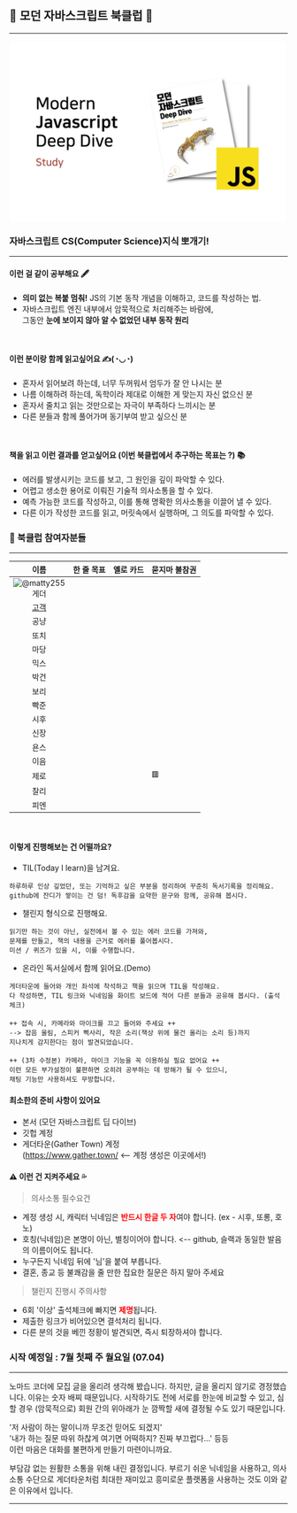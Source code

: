 ## 🧐 모던 자바스크립트 북클럽 💬

---

<p style="display: flex; justifycontent: center; align-item: center;">
<img src="./read_src/client_img/JS 딥 다이브 스터디 표지.png" width="500"/>
</p>

### 자바스크립트 CS(Computer Science)지식 뽀개기!

---

#### 이런 걸 같이 공부해요 🖋

- <strong>의미 없는 복붙 멈춰!</strong> JS의 기본 동작 개념을 이해하고, 코드를 작성하는 법.
- 자바스크립트 엔진 내부에서 암묵적으로 처리해주는 바람에, </br>
  그동안 <strong>눈에 보이지 않아 알 수 없었던 내부 동작 원리</strong>

</br>

#### 이런 분이랑 함께 읽고싶어요 ✍(◔◡◔)

- 혼자서 읽어보려 하는데, 너무 두꺼워서 엄두가 잘 안 나시는 분
- 나름 이해하려 하는데, 독학이라 제대로 이해한 게 맞는지 자신 없으신 분
- 혼자서 줄치고 읽는 것만으로는 자극이 부족하다 느끼시는 분
- 다른 분들과 함께 풀어가며 동기부여 받고 싶으신 분

</br>

#### 책을 읽고 이런 결과를 얻고싶어요 (이번 북클럽에서 추구하는 목표는 ?) 📚

- 에러를 발생시키는 코드를 보고, 그 원인을 깊이 파악할 수 있다.
- 어렵고 생소한 용어로 이뤄진 기술적 의사소통을 할 수 있다.
- 예측 가능한 코드를 작성하고, 이를 통해 명확한 의사소통을 이끌어 낼 수 있다.
- 다른 이가 작성한 코드를 읽고, 머릿속에서 실행하며, 그 의도를 파악할 수 있다.

### 🐣 북클럽 참여자분들

---

| 이름 |  한 줄 목표  | 옐로 카드 | 묻지마 불참권 |
| ---- | ----------- | --------- | ------------ |
| <center><img src="https://avatars.githubusercontent.com/u/89088205?s=64&amp;v=4" alt="@matty255" size="32" height="32" width="32" data-view-component="true" class="avatar circle"></center> <center>게더</center> ||||
| <center>[고객](https://github.com/RyanDeclan)</center> ||||
| <center>공냥</center> ||||
| <center>또치</center> ||||
| <center>마당</center> ||||
| <center>믹스</center> ||||
| <center>박건</center> ||||
| <center>보리</center> ||||
| <center>빡준</center> ||||
| <center>시후</center> ||||
| <center>신장</center> ||||
| <center>욘스</center> ||||
| <center>이음</center> ||||
| <center>제로</center> ||| 🟥 |
| <center>찰리</center> ||||
| <center>피엔</center> ||||

</br>

#### 이렇게 진행해보는 건 어떨까요?

- TIL(Today I learn)을 남겨요.

```
하루하루 인상 깊었던, 또는 기억하고 싶은 부분을 정리하여 꾸준히 독서기록을 정리해요.
github에 잔디가 쌓이는 건 덤! 독후감을 요약한 문구와 함께, 공유해 봅시다.
```

- 챌린지 형식으로 진행해요.

```
읽기만 하는 것이 아닌, 실전에서 볼 수 있는 에러 코드를 가져와,
문제를 만들고, 책의 내용을 근거로 에러를 풀어봅시다.
미션 / 퀴즈가 있을 시, 이를 수행합니다.
```

- 온라인 독서실에서 함께 읽어요.(Demo)
```
게더타운에 들어와 개인 좌석에 착석하고 책을 읽으며 TIL을 작성해요. 
다 작성하면, TIL 링크와 닉네임을 화이트 보드에 적어 다른 분들과 공유해 봅시다. (출석 체크) 

++ 접속 시, 카메라와 마이크를 끄고 들어와 주세요 ++
--> 잡음 울림, 스피커 삑사리, 작은 소리(책상 위에 물건 올리는 소리 등)까지
지나치게 감지한다는 점이 발견되었습니다.

++ (3차 수정본) 카메라, 마이크 기능을 꼭 이용하실 필요 없어요 ++
이런 모든 부가설정이 불편하면 오히려 공부하는 데 방해가 될 수 있으니,
채팅 기능만 사용하셔도 무방합니다.
```

#### 최소한의 준비 사항이 있어요

- 본서 (모던 자바스크립트 딥 다이브)
- 깃헙 계정
- 게더타운(Gather Town) 계정 </br>
(https://www.gather.town/ <-- 계정 생성은 이곳에서!)

#### ⚠ 이런 건 지켜주세요 💦

> 의사소통 필수요건
- 계정 생성 시, 캐릭터 닉네임은 <strong style="color: red;">반드시 한글 두 자</strong>여야 합니다. (ex - 시후, 또롱, 호노)
- 호칭(닉네임)은 본명이 아닌, 별칭이어야 합니다. <-- github, 슬랙과 동일한 발음의 이름이어도 됩니다.
- 누구든지 닉네임 뒤에 '님'을 붙여 부릅니다.
- 결혼, 종교 등 불쾌감을 줄 만한 집요한 질문은 하지 말아 주세요

> 챌린지 진행시 주의사항
- 6회 '이상' 출석체크에 빠지면 <strong style="color: red;">제명</strong>됩니다.
- 제출한 링크가 비어있으면 결석처리 됩니다. 
- 다른 분의 것을 베낀 정황이 발견되면, 즉시 퇴장하셔야 합니다.

### 시작 예정일 : 7월 첫째 주 월요일 (07.04)

---
노마드 코더에 모집 글을 올리려 생각해 봤습니다. 하지만, 글을 올리지 않기로 경정했습니다. 이유는 숫자 배찌 때문입니다. 시작하기도 전에 서로를 한눈에 비교할 수 있고, 심할 경우 (암묵적으로) 회원 간의 위아래가 눈 깜짝할 새에 결정될 수도 있기 때문입니다. 
</br>

'저 사람이 하는 말이니까 무조건 믿어도 되겠지'</br>
'내가 하는 질문 따위 하찮게 여기면 어떡하지? 진짜 부끄럽다...' 등등</br>
이런 마음은 대화를 불편하게 만들기 마련이니까요.
</br>

부담감 없는 원활한 소통을 위해 내린 결정입니다. 부르기 쉬운 닉네임을 사용하고, 의사소통 수단으로 게더타운처럼 최대한 재미있고 흥미로운 플랫폼을 사용하는 것도 이와 같은 이유에서 입니다.

---

<!--자바스크립트를 이용한 앱을 만들면서, 이런 궁금증이 든 적 없는가? </br>
'어떻게 쓰는 지는 알겠다만, 이 깡통이 어떻게 내가 작성한 스크립트를 읽고 실행하는 거지?'</br>
마치, 전구를 어떻게 켜는지는 알지만, 내부 동작 원리를 자세히 알지는 못하는 느낌.</br>
</br>
하지만 처음부터 끝까지 혼자서 공부하기는 무모한 분량이다.</br>
-->
